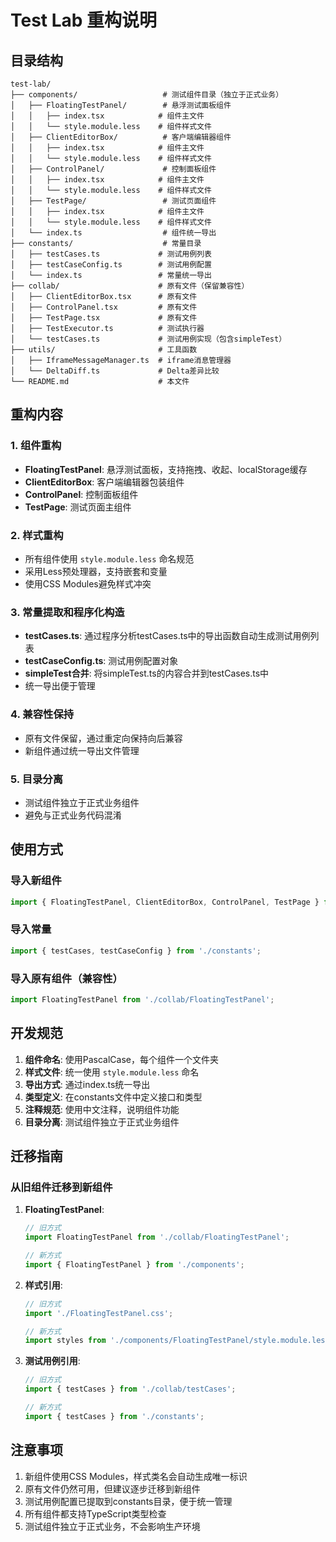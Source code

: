 # Test Lab 重构说明

## 目录结构

```
test-lab/
├── components/                   # 测试组件目录（独立于正式业务）
│   ├── FloatingTestPanel/        # 悬浮测试面板组件
│   │   ├── index.tsx            # 组件主文件
│   │   └── style.module.less    # 组件样式文件
│   ├── ClientEditorBox/          # 客户端编辑器组件
│   │   ├── index.tsx            # 组件主文件
│   │   └── style.module.less    # 组件样式文件
│   ├── ControlPanel/             # 控制面板组件
│   │   ├── index.tsx            # 组件主文件
│   │   └── style.module.less    # 组件样式文件
│   ├── TestPage/                 # 测试页面组件
│   │   ├── index.tsx            # 组件主文件
│   │   └── style.module.less    # 组件样式文件
│   └── index.ts                  # 组件统一导出
├── constants/                    # 常量目录
│   ├── testCases.ts             # 测试用例列表
│   ├── testCaseConfig.ts        # 测试用例配置
│   └── index.ts                 # 常量统一导出
├── collab/                      # 原有文件（保留兼容性）
│   ├── ClientEditorBox.tsx      # 原有文件
│   ├── ControlPanel.tsx         # 原有文件
│   ├── TestPage.tsx             # 原有文件
│   ├── TestExecutor.ts          # 测试执行器
│   └── testCases.ts             # 测试用例实现（包含simpleTest）
├── utils/                       # 工具函数
│   ├── IframeMessageManager.ts  # iframe消息管理器
│   └── DeltaDiff.ts             # Delta差异比较
└── README.md                    # 本文件
```

## 重构内容

### 1. 组件重构
- **FloatingTestPanel**: 悬浮测试面板，支持拖拽、收起、localStorage缓存
- **ClientEditorBox**: 客户端编辑器包装组件
- **ControlPanel**: 控制面板组件
- **TestPage**: 测试页面主组件

### 2. 样式重构
- 所有组件使用 `style.module.less` 命名规范
- 采用Less预处理器，支持嵌套和变量
- 使用CSS Modules避免样式冲突

### 3. 常量提取和程序化构造
- **testCases.ts**: 通过程序分析testCases.ts中的导出函数自动生成测试用例列表
- **testCaseConfig.ts**: 测试用例配置对象
- **simpleTest合并**: 将simpleTest.ts的内容合并到testCases.ts中
- 统一导出便于管理

### 4. 兼容性保持
- 原有文件保留，通过重定向保持向后兼容
- 新组件通过统一导出文件管理

### 5. 目录分离
- 测试组件独立于正式业务组件
- 避免与正式业务代码混淆

## 使用方式

### 导入新组件
```typescript
import { FloatingTestPanel, ClientEditorBox, ControlPanel, TestPage } from './components';
```

### 导入常量
```typescript
import { testCases, testCaseConfig } from './constants';
```

### 导入原有组件（兼容性）
```typescript
import FloatingTestPanel from './collab/FloatingTestPanel';
```

## 开发规范

1. **组件命名**: 使用PascalCase，每个组件一个文件夹
2. **样式文件**: 统一使用 `style.module.less` 命名
3. **导出方式**: 通过index.ts统一导出
4. **类型定义**: 在constants文件中定义接口和类型
5. **注释规范**: 使用中文注释，说明组件功能
6. **目录分离**: 测试组件独立于正式业务组件

## 迁移指南

### 从旧组件迁移到新组件

1. **FloatingTestPanel**:
   ```typescript
   // 旧方式
   import FloatingTestPanel from './collab/FloatingTestPanel';
   
   // 新方式
   import { FloatingTestPanel } from './components';
   ```

2. **样式引用**:
   ```typescript
   // 旧方式
   import './FloatingTestPanel.css';
   
   // 新方式
   import styles from './components/FloatingTestPanel/style.module.less';
   ```

3. **测试用例引用**:
   ```typescript
   // 旧方式
   import { testCases } from './collab/testCases';
   
   // 新方式
   import { testCases } from './constants';
   ```

## 注意事项

1. 新组件使用CSS Modules，样式类名会自动生成唯一标识
2. 原有文件仍然可用，但建议逐步迁移到新组件
3. 测试用例配置已提取到constants目录，便于统一管理
4. 所有组件都支持TypeScript类型检查
5. 测试组件独立于正式业务，不会影响生产环境 